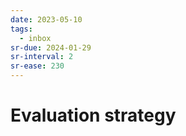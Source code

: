 ```yaml
---
date: 2023-05-10
tags:
  - inbox
sr-due: 2024-01-29
sr-interval: 2
sr-ease: 230
---
```


# Evaluation strategy
